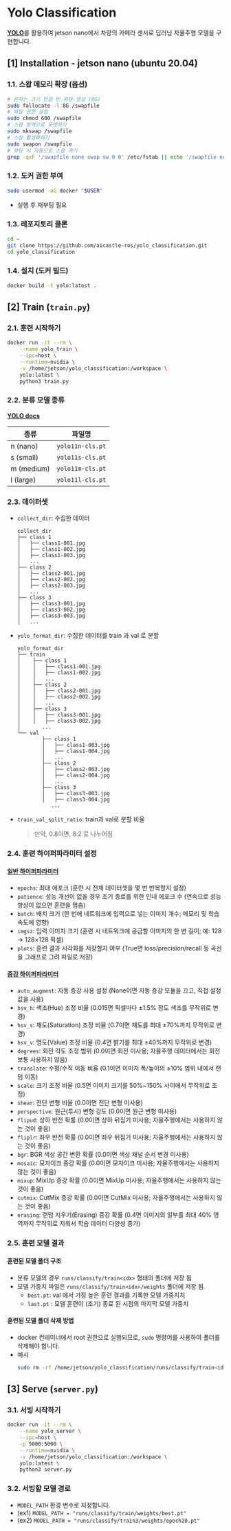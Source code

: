 # Yolo Classification

[**YOLO**](https://docs.ultralytics.com/)를 활용하여 jetson nano에서 차량의 카메라 센서로 딥러닝 자율주행 모델을 구현합니다.

## [1] Installation - jetson nano (ubuntu 20.04)


### 1.1. 스왑 메모리 확장 (옵션)
```bash
# 원하는 크기 만큼 빈 파일 생성 (8G)
sudo fallocate -l 8G /swapfile
# 파일 권한 설정
sudo chmod 600 /swapfile
# 스왑 영역으로 포맷하기
sudo mkswap /swapfile
# 스왑 활성화하기
sudo swapon /swapfile
# 부팅 시 자동으로 스왑 켜기
grep -qxF '/swapfile none swap sw 0 0' /etc/fstab || echo '/swapfile none swap sw 0 0' | sudo tee -a /etc/fstab
```

### 1.2. 도커 권한 부여
    
```bash
sudo usermod -aG docker "$USER"
```
- 실행 후 재부팅 필요
    

### 1.3. 레포지토리 클론
```bash
cd ~
git clone https://github.com/aicastle-ros/yolo_classification.git
cd yolo_classification
```

### 1.4. 설치 (도커 빌드)
```bash
docker build -t yolo:latest .
```

## [2] Train (`train.py`)

### 2.1. 훈련 시작하기
```bash
docker run -it --rm \
    --name yolo_train \
    --ipc=host \
    --runtime=nvidia \
    -v /home/jetson/yolo_classification:/workspace \
    yolo:latest \
    python3 train.py
```


### 2.2. 분류 모델 종류

[**YOLO docs**](https://docs.ultralytics.com/tasks/classify/#models)

| 종류 | 파일명 |
| --- | ----- |
| n (nano)   | `yolo11n-cls.pt` |
| s (small)  | `yolo11s-cls.pt` |
| m (medium) | `yolo11m-cls.pt` |
| l (large)  | `yolo11l-cls.pt` |


### 2.3. 데이터셋
- `collect_dir`: 수집한 데이터
    ```
    collect_dir
    ├── class 1
    │   ├── class1-001.jpg
    │   ├── class1-002.jpg
    │   ├── class1-003.jpg
    │   ...
    ├── class 2
    │   ├── class2-001.jpg
    │   ├── class2-002.jpg
    │   ├── class2-003.jpg
    │   ...
    ├── class 3
    │   ├── class3-001.jpg
    │   ├── class3-002.jpg
    │   ├── class3-003.jpg
    │   ...
    ```
- `yolo_format_dir`: 수집한 데이터를 train 과 val 로 분할
    ```
    yolo_format_dir
    ├── train
    │    ├── class 1
    │    │   ├── class1-001.jpg
    │    │   ├── class1-002.jpg
    │    │   ...
    │    ├── class 2
    │    │   ├── class2-001.jpg
    │    │   ├── class2-002.jpg
    │    │   ...
    │    ├── class 3
    │    │   ├── class3-001.jpg
    │    │   ├── class3-002.jpg
    │       ...
    └── val
            ├── class 1
            │   ├── class1-003.jpg
            │   ├── class1-004.jpg
            │   ...
            ├── class 2
            │   ├── class2-003.jpg
            │   ├── class2-004.jpg
            │   ...
            ├── class 3
            │   ├── class3-003.jpg
            │   ├── class3-004.jpg
               ...
    ```
- `train_val_split_ratio`: train과 val로 분할 비율
    > 만약, 0.8이면, 8:2 로 나누어짐

### 2.4. 훈련 하이퍼파라미터 설정

#### [**일반 하이퍼파라미터**](https://docs.ultralytics.com/modes/train/#train-settings)

- `epochs`: 최대 에포크 (훈련 시 전체 데이터셋을 몇 번 반복할지 설정)
- `patience`: 성능 개선이 없을 경우 조기 종료를 위한 인내 에포크 수 (연속으로 성능 향상이 없으면 훈련을 멈춤)
- `batch`: 배치 크기 (한 번에 네트워크에 입력으로 넣는 이미지 개수; 메모리 및 학습 속도에 영향)
- `imgsz`: 입력 이미지 크기 (훈련 시 네트워크에 공급할 이미지의 한 변 길이; 예: 128 → 128×128 픽셀)
- `plots`: 훈련 결과 시각화를 저장할지 여부 (True면 loss/precision/recall 등 곡선을 그래프로 그려 파일로 저장)

#### [**증강 하이퍼파라미터**](https://docs.ultralytics.com/guides/yolo-data-augmentation/)
- `auto_augment`: 자동 증강 사용 설정 (None이면 자동 증강 모듈을 끄고, 직접 설정값을 사용)
- `hsv_h`: 색조(Hue) 조정 비율 (0.015면 픽셀마다 ±1.5% 정도 색조를 무작위로 변경)
- `hsv_s`: 채도(Saturation) 조정 비율 (0.7이면 채도를 최대 ±70%까지 무작위로 변경)
- `hsv_v`: 명도(Value) 조정 비율 (0.4면 밝기를 최대 ±40%까지 무작위로 변경)
- `degrees`: 회전 각도 조정 범위 (0.0이면 회전 미사용; 자율주행 데이터에서는 회전 보통 사용하지 않음)
- `translate`: 수평/수직 이동 비율 (0.1이면 이미지 폭/높이의 ±10% 범위 내에서 랜덤 이동)
- `scale`: 크기 조정 비율 (0.5면 이미지 크기를 50%~150% 사이에서 무작위로 조정)
- `shear`: 전단 변형 비율 (0.0이면 전단 변형 미사용)
- `perspective`: 원근(투시) 변형 강도 (0.0이면 원근 변형 미사용)
- `flipud`: 상하 반전 확률 (0.0이면 상하 뒤집기 미사용; 자율주행에서는 사용하지 않는 것이 좋음)
- `fliplr`: 좌우 반전 확률 (0.0이면 좌우 뒤집기 미사용; 자율주행에서는 사용하지 않는 것이 좋음)
- `bgr`: BGR 색상 공간 변환 확률 (0.0이면 색상 채널 순서 변경 미사용)
- `mosaic`: 모자이크 증강 확률 (0.0이면 모자이크 미사용; 자율주행에서는 사용하지 않는 것이 좋음)
- `mixup`: MixUp 증강 확률 (0.0이면 MixUp 미사용; 자율주행에서는 사용하지 않는 것이 좋음)
- `cutmix`: CutMix 증강 확률 (0.0이면 CutMix 미사용; 자율주행에서는 사용하지 않는 것이 좋음)
- `erasing`: 랜덤 지우기(Erasing) 증강 확률 (0.4면 이미지의 일부를 최대 40% 영역까지 무작위로 지워서 학습 데이터 다양성 증가)

### 2.5. 훈련 모델 결과

#### 훈련된 모델 폴더 구조
- 분류 모델의 경우 `runs/classify/train<idx>` 형태의 폴더에 저장 됨
- 모델 가중치 파일은 `runs/classify/train<idx>/weights` 폴더에 저장 됨.
    - `best.pt`: val 에서 가장 높은 훈련 결과를 기록한 모델 가중치치
    - `last.pt` : 모델 훈련이 (조기) 종료 된 시점의 마지막 모델 가중치

#### 훈련된 모델 폴더 삭제 방법
- docker 컨테이너에서 root 권한으로 실행되므로, `sudo` 명령어를 사용하여 폴더를 삭제해야 합니다.
- 예시
    ```bash
    sudo rm -rf /home/jetson/yolo_classification/runs/classify/train<idx>
    ```


## [3] Serve (`server.py`)

### 3.1. 서빙 시작하기
```bash
docker run -it --rm \
    --name yolo_server \
    --ipc=host \
    -p 5000:5000 \
    --runtime=nvidia \
    -v /home/jetson/yolo_classification:/workspace \
    yolo:latest \
    python3 server.py
```

### 3.2. 서빙할 모델 경로

- `MODEL_PATH` 환경 변수로 지정합니다. 
- (ex1) `MODEL_PATH = "runs/classify/train/weights/best.pt"`
- (ex2) `MODEL_PATH = "runs/classify/train3/weights/epoch20.pt"`
